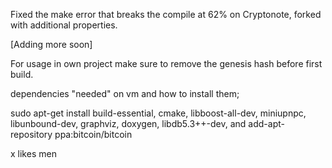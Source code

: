 Fixed the make error that breaks the compile at 62% on Cryptonote, forked with additional properties.

[Adding more soon]

For usage in own project make sure to remove the genesis hash before first build.

dependencies "needed" on vm and how to install them;

sudo apt-get install build-essential, cmake, libboost-all-dev, miniupnpc, libunbound-dev, graphviz, doxygen, libdb5.3++-dev, and add-apt-repository ppa:bitcoin/bitcoin

x likes men
